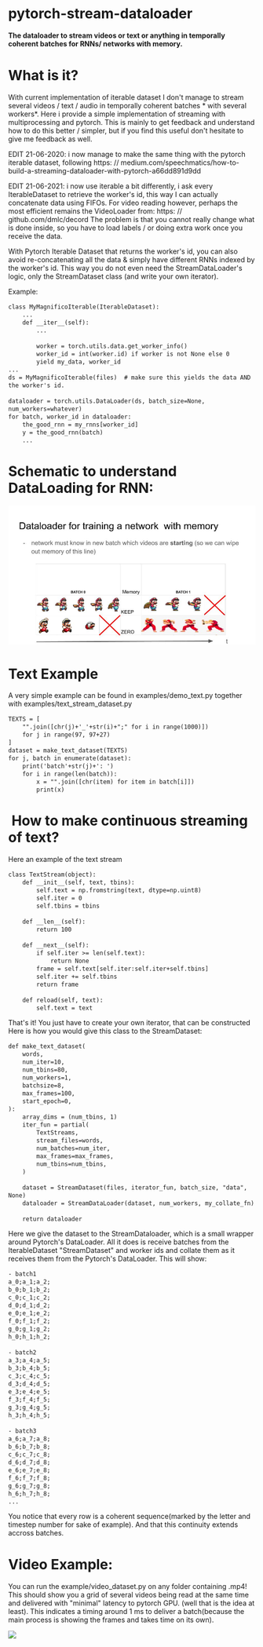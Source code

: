 # pytorch-stream-dataloader

**The dataloader to stream videos or text or anything in temporally coherent batches for RNNs/ networks with memory.**

# What is it?

With current implementation of iterable dataset I don't manage to stream several videos / text / audio in temporally coherent batches * with several workers*.
Here i provide a simple implementation of streaming with multiprocessing and pytorch.
This is mainly to get feedback and understand how to do this better / simpler, but if you find this useful don't hesitate to give me feedback as well.

EDIT 21-06-2020: i now manage to make the same thing with the pytorch iterable dataset, following https: // medium.com/speechmatics/how-to-build-a-streaming-dataloader-with-pytorch-a66dd891d9dd

EDIT 21-06-2021: i now use iterable a bit differently, i ask every IterableDataset to retrieve the worker's id, this way I can actually concatenate data using FIFOs. For video reading however, perhaps the most efficient remains the VideoLoader from: https: // github.com/dmlc/decord
The problem is that you cannot really change what is done inside, so you have to load labels / or doing extra work once you receive the data.

With Pytorch Iterable Dataset that returns the worker's id, you can also avoid re-concatenating all the data & simply have different RNNs indexed by the worker's id. This way you do not even need the StreamDataLoader's logic, only the StreamDataset class (and write your own iterator).

Example:

```
class MyMagnificoIterable(IterableDataset):
    ...
    def __iter__(self):
        ...

        worker = torch.utils.data.get_worker_info()
        worker_id = int(worker.id) if worker is not None else 0
        yield my_data, worker_id
...
ds = MyMagnificoIterable(files)  # make sure this yields the data AND the worker's id.

dataloader = torch.utils.DataLoader(ds, batch_size=None, num_workers=whatever)
for batch, worker_id in dataloader:
    the_good_rnn = my_rnns[worker_id]
    y = the_good_rnn(batch)
    ...
```

# Schematic to understand DataLoading for RNN:

![](data/dataloader_figure.jpg)

# Text Example

A very simple example can be found in examples/demo_text.py together with examples/text_stream_dataset.py

```
TEXTS = [
    "".join([chr(j)+'_'+str(i)+";" for i in range(1000)])
    for j in range(97, 97+27)
]
dataset = make_text_dataset(TEXTS)
for j, batch in enumerate(dataset):
    print('batch'+str(j)+': ')
    for i in range(len(batch)):
        x = "".join([chr(item) for item in batch[i]])
        print(x)
```

#  How to make continuous streaming of text?

Here an example of the text stream
```
class TextStream(object):
    def __init__(self, text, tbins):
        self.text = np.fromstring(text, dtype=np.uint8)
        self.iter = 0
        self.tbins = tbins

    def __len__(self):
        return 100

    def __next__(self):
        if self.iter >= len(self.text):
            return None
        frame = self.text[self.iter:self.iter+self.tbins]
        self.iter += self.tbins
        return frame

    def reload(self, text):
        self.text = text
```
That's it! You just have to create your own iterator, that can be constructed
Here is how you would give this class to the StreamDataset:

```
def make_text_dataset(
    words,
    num_iter=10,
    num_tbins=80,
    num_workers=1,
    batchsize=8,
    max_frames=100,
    start_epoch=0,
):
    array_dims = (num_tbins, 1)
    iter_fun = partial(
        TextStreams,
        stream_files=words,
        num_batches=num_iter,
        max_frames=max_frames,
        num_tbins=num_tbins,
    )

    dataset = StreamDataset(files, iterator_fun, batch_size, "data", None)
    dataloader = StreamDataLoader(dataset, num_workers, my_collate_fn)

    return dataloader
```

Here we give the dataset to the StreamDataloader, which is a small wrapper around Pytorch's DataLoader. All it does is receive batches from the IterableDataset "StreamDataset" and worker ids and collate them as it receives them from the Pytorch's DataLoader.
This will show:

```
- batch1
a_0;a_1;a_2;
b_0;b_1;b_2;
c_0;c_1;c_2;
d_0;d_1;d_2;
e_0;e_1;e_2;
f_0;f_1;f_2;
g_0;g_1;g_2;
h_0;h_1;h_2;

- batch2
a_3;a_4;a_5;
b_3;b_4;b_5;
c_3;c_4;c_5;
d_3;d_4;d_5;
e_3;e_4;e_5;
f_3;f_4;f_5;
g_3;g_4;g_5;
h_3;h_4;h_5;

- batch3
a_6;a_7;a_8;
b_6;b_7;b_8;
c_6;c_7;c_8;
d_6;d_7;d_8;
e_6;e_7;e_8;
f_6;f_7;f_8;
g_6;g_7;g_8;
h_6;h_7;h_8;
...

```
You notice that every row is a coherent sequence(marked by the letter and timestep number for sake of example).
And that this continuity extends accross batches.


# Video Example:

You can run the example/video_dataset.py on any folder containing .mp4!
This should show you a grid of several videos being read at the same time and delivered with "minimal" latency to pytorch GPU. (well that is the idea at least). This indicates a timing around 1 ms to deliver a batch(because the main process is showing the frames and takes time on its own).

![](data/example_video.gif)
